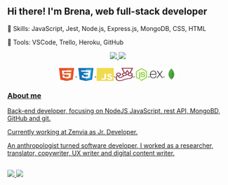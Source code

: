 
## Hi there! I'm Brena, web full-stack developer 


:rocket: Skills: JavaScript, Jest, Node.js, Express.js, MongoDB, CSS, HTML

:briefcase: Tools: VSCode, Trello, Heroku, GitHub
<div align="center">
  <a href="https://github.com/brena-odwyer">
  <img height="160em"src="https://github-readme-stats.vercel.app/api?username=brena-odwyer&show_icons=true&theme=tokyonight&include_all_commits=true&count_private=true"/>
<img height="160em" src="https://github-readme-stats.vercel.app/api/top-langs/?username=brena-odwyer&layout=compact&langs_count=16&theme=tokyonight"/> </div>

<div style="display: inline_block" align="center"><br>
  <img align="center" alt="HTML" title="HTML" height="30" width="40" src="https://raw.githubusercontent.com/devicons/devicon/master/icons/html5/html5-original.svg">
  <img align="center" alt="CSS" title="CSS" height="30" width="40" src="https://raw.githubusercontent.com/devicons/devicon/master/icons/css3/css3-original.svg">
  <img align="center" alt="JavaScript" title="JavaScript" height="30" width="40" src="https://raw.githubusercontent.com/devicons/devicon/master/icons/javascript/javascript-plain.svg">
   <img align="center" alt="Jest" title="Jest" height="30" width="40" src="https://raw.githubusercontent.com/devicons/devicon/master/icons/jest/jest-plain.svg">
    <img align="center" alt="NodeJs" title="NodeJs" height="30" widh="40" src="https://raw.githubusercontent.com/devicons/devicon/master/icons/nodejs/nodejs-original.svg"> 
    <img align="center" alt="Expressjs" title="Expressjs" height="30" widh="40" src="https://raw.githubusercontent.com/devicons/devicon/master/icons/express/express-original.svg"> 
  <img align="center" alt="MongoDB" title="MongoDB" height="30" widh="40" src="https://raw.githubusercontent.com/devicons/devicon/master/icons/mongodb/mongodb-original.svg">

</div>

### About me 
  <p>Back-end developer, focusing on NodeJS JavaScript, rest API, MongoBD, GitHub and git.</p>
  <p>Currently working at Zenvia as Jr. Developer.</p>
   <p>An anthropologist turned software developer, I worked as a researcher, translator, copywriter, UX writer and digital content writer.</p>

 ##
<div>
  <a href = "mailto:odwyer.brena@gmail.com">
  <img src="https://img.shields.io/badge/-Gmail-%23333?style=for-the-badge&logo=gmail&logoColor=red" target="_blank">
  </a>

  <a href="https://www.linkedin.com/in/brena-odwyer/">
  <img src="https://img.shields.io/badge/-LinkedIn-%230077B5?style=for-the-badge&logo=linkedin&logoColor=white" target="_blank">
  </a>
</div>
